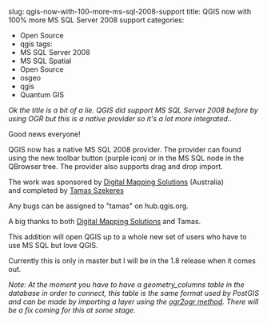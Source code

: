 slug: qgis-now-with-100-more-ms-sql-2008-support
title: QGIS now with 100% more MS SQL Server 2008 support
categories:
- Open Source
- qgis
tags:
- MS SQL Server 2008
- MS SQL Spatial
- Open Source
- osgeo
- qgis
- Quantum GIS

_Ok the title is a bit of a lie. QGIS did support MS SQL Server 2008 before by using OGR but this is a native provider so it's a lot more integrated.._

Good news everyone!

QGIS now has a native MS SQL 2008 provider. The provider can found using the new toolbar button (purple icon) or in the MS SQL node in the QBrowser tree. The provider also supports drag and drop import.

The work was sponsored by [Digital Mapping Solutions](http://www.mapsolutions.com.au/) (Australia) and completed by [Tamas Szekeres](http://szekerest.blogspot.com.au/)

Any bugs can be assigned to "tamas" on hub.qgis.org.

A big thanks to both [Digital Mapping Solutions](http://www.mapsolutions.com.au/) and Tamas.

This addition will open QGIS up to a whole new set of users who have to use MS SQL but love QGIS.

Currently this is only in master but I will be in the 1.8 release when it comes out.

_Note: At the moment you have to have a geometry_columns table in the database in order to connect, this table is the same format used by PostGIS and can be made by importing a layer using the [ogr2ogr method](/2011/06/07/opening-ms-sql-server-2008-spatial-tables-in-qgis-correctly/). There will be a fix coming for this at some stage._
